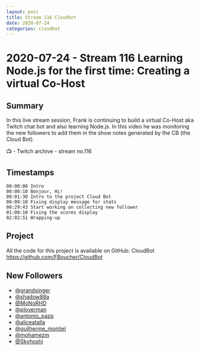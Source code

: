 ```yaml
---
layout: post
title: Stream 116 Cloudbot
date: 2020-07-24
categories: cloudbot
---
```



# 2020-07-24 - Stream 116 Learning Node.js for the first time: Creating a virtual Co-Host

## Summary

In this live stream session, Frank is continuing to build a virtual Co-Host aka Twitch chat bot and also learning Node.js. In this video he was monitoring the new followers to add them in the show notes generated by the CB (the Cloud Bot).

📺 - Twitch archive - stream no.116


## Timestamps


    00:00:00 Intro
    00:00:10 Bonjour, Hi!
    00:01:30 Intro to the project Cloud Bot
    00:09:10 Fixing display message for stats
    00:29:43 Start working on collecting new follower
    01:08:10 Fixing the scores display
    02:02:51 Wrapping-up



Project
-------

All the code for this project is available on GitHub: CloudBot https://github.com/FBoucher/CloudBot



New Followers
-------------

- [@grandsinger](https://www.twitch.tv/grandsinger)
- [@shadow88a](https://www.twitch.tv/shadow88a)
- [@MoNoRHD](https://www.twitch.tv/MoNoRHD)
- [@ploverman](https://www.twitch.tv/ploverman)
- [@antonio_pazp](https://www.twitch.tv/antonio_pazp)
- [@aliceatalla](https://www.twitch.tv/aliceatalla)
- [@guilherme_montiel](https://www.twitch.tv/guilherme_montiel)
- [@mohamezm](https://www.twitch.tv/mohamezm)
- [@Skyhoshi](https://www.twitch.tv/Skyhoshi)



